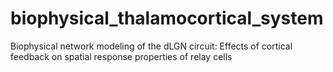 # biophysical_thalamocortical_system
Biophysical network modeling of the dLGN circuit: Effects of cortical feedback on spatial response properties of relay cells
